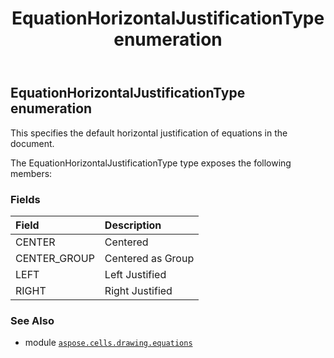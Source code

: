 ﻿---
title: EquationHorizontalJustificationType enumeration
second_title: Aspose.Cells for Python via .NET API References
description: 
type: docs
weight: 250
url: /aspose.cells.drawing.equations/equationhorizontaljustificationtype/
is_root: false
---

## EquationHorizontalJustificationType enumeration

This specifies the default horizontal justification of equations in the document.



The EquationHorizontalJustificationType type exposes the following members:

### Fields
| Field | Description |
| :- | :- |
| CENTER | Centered |
| CENTER_GROUP | Centered as Group |
| LEFT | Left Justified |
| RIGHT | Right Justified |



### See Also
* module [`aspose.cells.drawing.equations`](..)
